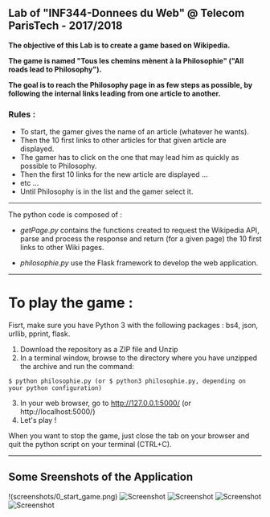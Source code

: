 ## Lab of "INF344-Donnees du Web"  @ Telecom ParisTech - 2017/2018


**The objective of this Lab is to create a game based on Wikipedia.**

**The game is named "Tous les chemins mènent à la Philosophie" ("All roads lead to Philosophy").**

**The goal is to reach the Philosophy page in as few steps as possible, by following the internal links leading from one article to another.**

### Rules :
- To start, the gamer gives the name of an article (whatever he wants).
- Then the 10 first links to other articles for that given article are displayed.
- The gamer has to click on the one that may lead him as quickly as possible to Philosophy.
- Then the first 10 links for the new article are displayed ...
- etc ...
- Until Philosophy is in the list and the gamer select it.


---

The python code is composed of :

- *getPage.py* contains the functions created to request the Wikipedia API, parse and process the response and return (for a given page) the 10 first links to other Wiki pages.

- *philosophie.py* use the Flask framework to develop the web application.

---

# To play the game :
Fisrt, make sure you have Python 3 with the following packages : bs4, json, urllib, pprint, flask.
1) Download the repository as a ZIP file and Unzip
2) In a terminal window, browse to the directory where you have unzipped the archive and run the command:
```
$ python philosophie.py (or $ python3 philosophie.py, depending on your python configuration)
```
3) In your web browser, go to http://127.0.0.1:5000/ (or http://localhost:5000/)
4) Let's play !

When you want to stop the game, just close the tab on your browser and quit the python script on your terminal (CTRL+C).

---

## Some Sreenshots of the Application

!(screenshots/0_start_game.png)
![Screenshot](1_first_article.png)
![Screenshot](2_in_game.png)
![Screenshot](3_almost_win.png)
![Screenshot](4_win.png)
